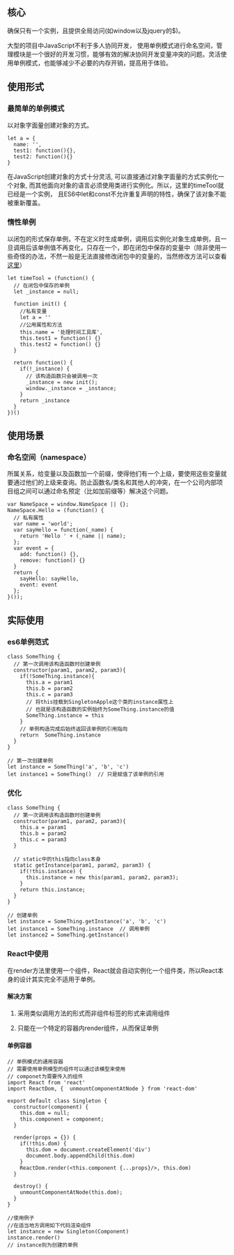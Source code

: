 ## 核心

确保只有一个实例，且提供全局访问(如window以及jquery的$)。

大型的项目中JavaScript不利于多人协同开发， 使用单例模式进行命名空间，管理模块是一个很好的开发习惯，能够有效的解决协同开发变量冲突的问题。灵活使用单例模式，也能够减少不必要的内存开销，提高用于体验。

## 使用形式

### 最简单的单例模式

以对象字面量创建对象的方式。

```
let a = {
  name: '',
  test1: function(){},
  test2: function(){}
}
```
在JavaScript创建对象的方式十分灵活, 可以直接通过对象字面量的方式实例化一个对象, 而其他面向对象的语言必须使用类进行实例化。所以，这里的timeTool就已经是一个实例， 且ES6中let和const不允许重复声明的特性，确保了该对象不能被重新覆盖。

### 惰性单例

以闭包的形式保存单例，不在定义时生成单例，调用后实例化对象生成单例，且一旦调用后该单例值不再变化，只存在一个，即在闭包中保存的变量中（除非使用一些奇怪的办法，不然一般是无法直接修改闭包中的变量的，当然修改方法可以查看[这里](https://www.zhihu.com/question/31840939/answer/53548936)）

```
let timeTool = (function() {
  // 在闭包中保存的单例
  let _instance = null;
  
  function init() {
    //私有变量
    let a = ''
    //公用属性和方法
    this.name = '处理时间工具库',
    this.test1 = function() {}
    this.test2 = function() {}
  }
  
  return function() {
    if(!_instance) {
      // 该构造函数只会被调用一次
      _instance = new init();
      window._instance = _instance;
    }
    return _instance
  }
})()
```

## 使用场景

### 命名空间（namespace）

所属关系，给变量以及函数加一个前缀，使得他们有一个上级，要使用这些变量就要通过他们的上级来查询。防止函数名/类名和其他人的冲突，在一个公司内部项目组之间可以通过命名预定（比如加前缀等）解决这个问题。

```
var NameSpace = window.NameSpace || {};
NameSpace.Hello = (function() {
  // 私有属性
  var name = 'world';
  var sayHello = function(_name) {
    return 'Hello ' + (_name || name);
  };
  var event = {
    add: function() {},
    remove: function() {}
  }
  return {
    sayHello: sayHello,
    event: event
  };
}());
```

## 实际使用

### es6单例范式

```
class SomeThing {
  // 第一次调用该构造函数时创建单例
  constructor(param1, param2, param3){
    if(!SomeThing.instance){
      this.a = param1
      this.b = param2
      this.c = param3
      // 将this挂载到SingletonApple这个类的instance属性上
      // 也就是该构造函数的实例始终为SomeThing.instance的值
      SomeThing.instance = this
    }
    // 单例构造完成后始终返回该单例的引用指向
    return  SomeThing.instance
  }
}

// 第一次创建单例
let instance = SomeThing('a', 'b', 'c')
let instance1 = SomeThing()  // 只是赋值了该单例的引用
```

### 优化

```
class SomeThing {
  // 第一次调用该构造函数时创建单例
  constructor(param1, param2, param3){
    this.a = param1
    this.b = param2
    this.c = param3
  }

  // static中的this指向class本身
  static getInstance(param1, param2, param3) {
    if(!this.instance) {
      this.instance = new this(param1, param2, param3);
    }
    return this.instance;
  }
}

// 创建单例
let instance = SomeThing.getInstance('a', 'b', 'c')
let instance1 = SomeThing.instance  // 调用单例
let instance2 = SomeThing.getInstance()
```

### React中使用

在render方法里使用一个组件，React就会自动实例化一个组件类，所以React本身的设计其实完全不适用于单例。

#### 解决方案

1. 采用类似调用方法的形式而非组件标签的形式来调用组件

2. 只能在一个特定的容器内render组件，从而保证单例

#### 单例容器

```
// 单例模式的通用容器
// 需要使用单例模型的组件可以通过该模型来使用
// componet为需要传入的组件
import React from 'react'
import ReactDom, {  unmountComponentAtNode } from 'react-dom'

export default class Singleton {
  constructor(component) {
    this.dom = null;
    this.component = component;
  }

  render(props = {}) {
    if(!this.dom) {
      this.dom = document.createElement('div')
      document.body.appendChild(this.dom)
    }
    ReactDom.render(<this.component {...props}/>, this.dom)
  }

  destroy() {
    unmountComponentAtNode(this.dom);
  }
}

//使用例子
//在适当地方调用如下代码渲染组件
let instance = new Singleton(Component)
instance.render()
// instance则为创建的单例
```

